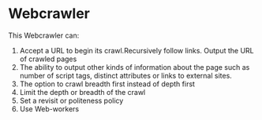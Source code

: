 # Webcrawler

This Webcrawler can:

1. Accept a URL to begin its crawl.Recursively follow links. Output the URL of crawled pages
2. The ability to output other kinds of information about the page such as number of script tags, distinct attributes or links to external sites.
3. The option to crawl breadth first instead of depth first
4. Limit the depth or breadth of the crawl
5. Set a revisit or politeness policy
6. Use Web-workers
 
